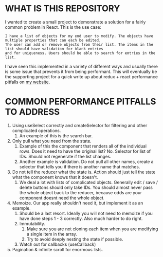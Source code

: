 # WHAT IS THIS REPOSITORY 
I wanted to create a small project to demonstrate a solution for a fairly common problem in React. This is the use case:

```
I have a list of objects for my end user to modify. The objects have multiple properties that can each be edited.
The user can add or remove objects from their list. The items in the list should have validation for blank entries
and for uniqueness. Users should be able to search for entries in the list.
```

I have seen this implemented in a variety of different ways and usually there is some issue that prevents
it from being performant. This will eventually be the supporting project for a quick write up about redux + react performance 
pitfalls on [my website](https://lucasgauk.com).

# COMMON PERFORMANCE PITFALLS TO ADDRESS
1. Using useSelect correctly and createSelector for filtering and other complicated operations.
   1. An example of this is the search bar.
2. Only pull what you need from the state. 
   1. Example of this the component that renders all of the individual rows. Does it need to have the original list? No. Selector for list of IDs. Should not regenerate if the list changes.
   2. Another example is validation. Do not pull all other names, create a selector that tells you if there is another name that matches.
3. Do not tell the reducer what the state is. Action should just tell the state what the component knows that it doesn't.
   1. We deal a lot with lists of complicated objects. Generally edit / save / delete buttons should only take IDs. You should almost never pass the whole object back to the reducer, because odds are your component doesnt need the whole object.
4. Memoize. Our app really shouldn't need it, but implement it as an example.
   1. Should be a last resort. Ideally you will not need to memoize if you have done steps 1 - 3 correctly. Also much harder to do right.
   2. Immutability. 
      1. Make sure you are not cloning each item when you are modifying a single item in the array. 
      2. Try to avoid deeply nesting the state if possible.
   3. Watch out for callbacks (useCallback)
5. Pagination & infinite scroll for enormous lists.
